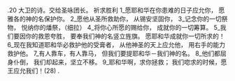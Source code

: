 .20 
大卫的诗。交给圣咏团长。 
祈求胜利 
1_愿耶和华在你患难的日子应允你， 
愿雅各的神的名保护你。 
2_愿他从圣所救助你， 
从锡安坚固你， 
3_记念你的一切祭物， 
悦纳你的燔祭，（细拉） 
4_将你心所愿的赐给你， 
成就你的一切筹算。 
5_我们要因你的救恩夸胜， 
要奉我们神的名竖立旌旗。 
愿耶和华成就你一切所求的！ 
6_现在我知道耶和华必救护他的受膏者， 
从他神圣的天上应允他， 
用右手的能力救护他。 
7_有人靠车，有人靠马， 
但我们要提耶和华－我们神的名。 
8_他们都屈身仆倒， 
我们却起来，坚立不移。 
9_耶和华啊，求你拯救； 
我们唿求的时候，愿王应允我们！(28) 
.